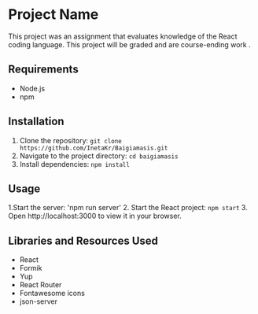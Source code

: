 # Project Name

This project was an assignment that evaluates knowledge of the React coding language. This project will be graded and are course-ending work .

## Requirements
- Node.js
- npm

## Installation
1. Clone the repository: `git clone https://github.com/InetaKr/Baigiamasis.git`
2. Navigate to the project directory: `cd baigiamasis`
3. Install dependencies: `npm install`

## Usage
1.Start the server: 'npm run server'
2. Start the React project: `npm start`
3. Open http://localhost:3000 to view it in your browser.


## Libraries and Resources Used
- React
- Formik
- Yup
- React Router
- Fontawesome icons
- json-server
